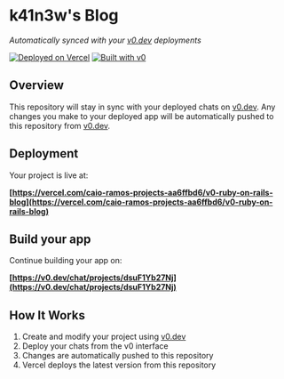 # k41n3w's Blog

*Automatically synced with your [v0.dev](https://v0.dev) deployments*

[![Deployed on Vercel](https://img.shields.io/badge/Deployed%20on-Vercel-black?style=for-the-badge&logo=vercel)](https://vercel.com/caio-ramos-projects-aa6ffbd6/v0-ruby-on-rails-blog)
[![Built with v0](https://img.shields.io/badge/Built%20with-v0.dev-black?style=for-the-badge)](https://v0.dev/chat/projects/dsuF1Yb27Nj)

## Overview

This repository will stay in sync with your deployed chats on [v0.dev](https://v0.dev).
Any changes you make to your deployed app will be automatically pushed to this repository from [v0.dev](https://v0.dev).

## Deployment

Your project is live at:

**[https://vercel.com/caio-ramos-projects-aa6ffbd6/v0-ruby-on-rails-blog](https://vercel.com/caio-ramos-projects-aa6ffbd6/v0-ruby-on-rails-blog)**

## Build your app

Continue building your app on:

**[https://v0.dev/chat/projects/dsuF1Yb27Nj](https://v0.dev/chat/projects/dsuF1Yb27Nj)**

## How It Works

1. Create and modify your project using [v0.dev](https://v0.dev)
2. Deploy your chats from the v0 interface
3. Changes are automatically pushed to this repository
4. Vercel deploys the latest version from this repository
